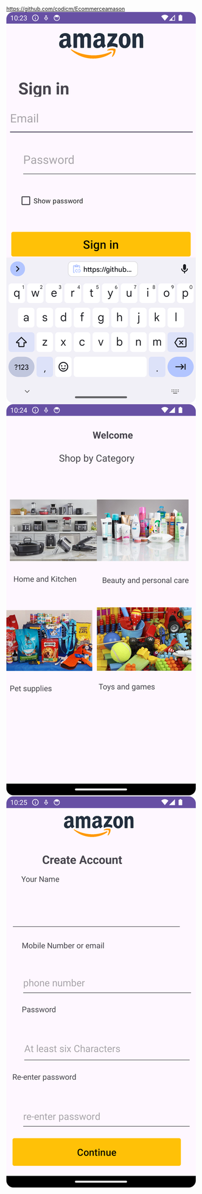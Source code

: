 https://github.com/codicm/Ecommerceamason
![img.png](img.png)
![img_1.png](img_1.png)
![img_2.png](img_2.png)